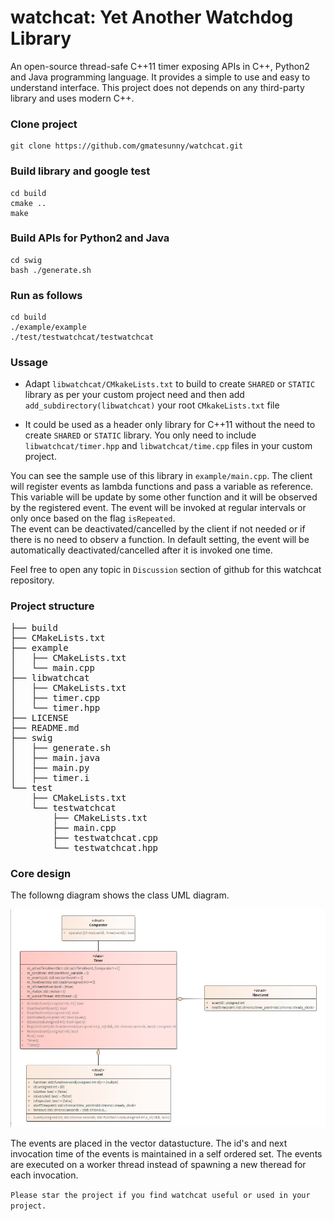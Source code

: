 # watchcat: Yet Another Watchdog Library 
An open-source thread-safe C++11 timer exposing APIs in C++, Python2 and Java programming language. It provides a simple to use and easy to understand interface. This project does not depends on any third-party library and uses modern C++.

### Clone project
    git clone https://github.com/gmatesunny/watchcat.git

### Build library and google test    
    cd build
    cmake ..
    make

### Build APIs for Python2 and Java  
    cd swig
    bash ./generate.sh

### Run as follows
    cd build
    ./example/example
    ./test/testwatchcat/testwatchcat


### Ussage

* Adapt `libwatchcat/CMkakeLists.txt` to build to create `SHARED` or `STATIC` library as per your custom project need and then add `add_subdirectory(libwatchcat)` your root `CMkakeLists.txt` file

* It could be used as a header only library for C++11 without the need to create `SHARED` or `STATIC` library. You only need to include `libwatchcat/timer.hpp` and `libwatchcat/time.cpp` files in your custom project. 

You can see the sample use of this library in `example/main.cpp`. The client will register events as lambda functions and pass a variable as reference. This variable will be update by some other function and it will be observed by the registered event. The event will be invoked at regular intervals or only once based on the flag `isRepeated`.  
The event can be deactivated/cancelled by the client if not needed or if there is no need to observ a function. In default setting, the event will be automatically deactivated/cancelled after it is invoked one time. 

Feel free to open any topic in `Discussion` section of github for this watchcat repository.

### Project structure

<pre>
├── build
├── CMakeLists.txt
├── example
│   ├── CMakeLists.txt
│   └── main.cpp
├── libwatchcat
│   ├── CMakeLists.txt
│   ├── timer.cpp
│   └── timer.hpp
├── LICENSE
├── README.md
├── swig
│   ├── generate.sh
│   ├── main.java
│   ├── main.py
│   ├── timer.i
└── test
    ├── CMakeLists.txt
    └── testwatchcat
        ├── CMakeLists.txt
        ├── main.cpp
        ├── testwatchcat.cpp
        └── testwatchcat.hpp
</pre>

### Core design

The followng diagram shows the class UML diagram.

![Class UML](docs/img/classStructure.png)

The events are placed in the vector datastucture. The id's and next invocation time of the events is maintained in a self ordered set. The events are executed on a worker thread instead of spawning a new theread for each invocation.


`Please star the project if you find watchcat useful or used in your project.`

